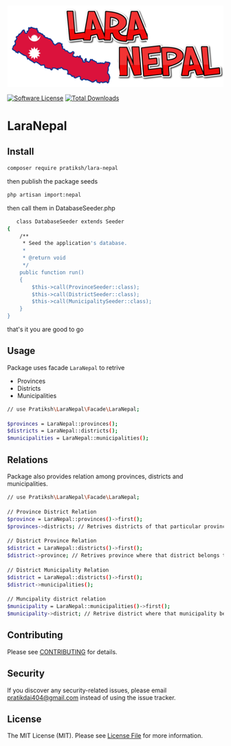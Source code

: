 ![Laravel Nepal](https://github.com/pratiksh404/laranepal/blob/master/img/laranepal.png)

[![Software License](https://img.shields.io/badge/license-MIT-brightgreen.svg?style=flat-square)](LICENSE.md)
[![Total Downloads](https://img.shields.io/packagist/dt/pratiksh/lara-nepal.svg?style=flat-square)](https://packagist.org/packages/pratiksh/lara-nepal)

# LaraNepal

## Install

```bash
composer require pratiksh/lara-nepal
```

then publish the package seeds

```sh
php artisan import:nepal
```

then call them in DatabaseSeeder.php

```sh
   class DatabaseSeeder extends Seeder
{
    /**
     * Seed the application's database.
     *
     * @return void
     */
    public function run()
    {
        $this->call(ProvinceSeeder::class);
        $this->call(DistrictSeeder::class);
        $this->call(MunicipalitySeeder::class);
    }
}
```

that's it you are good to go

## Usage

Package uses facade `LaraNepal` to retrive

- Provinces
- Districts
- Municipalities

```sh
// use Pratiksh\LaraNepal\Facade\LaraNepal;

$provinces = LaraNepal::provinces();
$districts = LaraNepal::districts();
$municipalities = LaraNepal::municipalities();
```

## Relations

Package also provides relation among provinces, districts and municipalities.

```sh
// use Pratiksh\LaraNepal\Facade\LaraNepal;

// Province District Relation
$province = LaraNepal::provinces()->first();
$provinces->districts; // Retrives districts of that particular province

// District Province Relation
$district = LaraNepal::districts()->first();
$district->province; // Retrives province where that district belongs to.

// District Municipality Relation
$district = LaraNepal::districts()->first();
$district->municipalities();

// Muncipality district relation
$municipality = LaraNepal::municipalities()->first();
$municipality->district; // Retrive district where that municipality belongs to
```

## Contributing

Please see [CONTRIBUTING](CONTRIBUTING.md) for details.

## Security

If you discover any security-related issues, please email pratikdai404@gmail.com instead of using the issue tracker.

## License

The MIT License (MIT). Please see [License File](/LICENSE.md) for more information.
